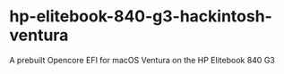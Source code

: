 # hp-elitebook-840-g3-hackintosh-ventura
A prebuilt Opencore EFI for macOS Ventura on the HP Elitebook 840 G3
